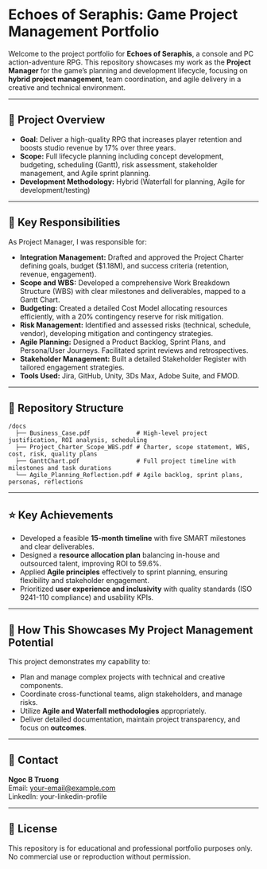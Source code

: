 # Echoes of Seraphis: Game Project Management Portfolio

Welcome to the project portfolio for **Echoes of Seraphis**, a console and PC action-adventure RPG. This repository showcases my work as the **Project Manager** for the game’s planning and development lifecycle, focusing on **hybrid project management**, team coordination, and agile delivery in a creative and technical environment.

---

## 🎯 Project Overview

- **Goal:** Deliver a high-quality RPG that increases player retention and boosts studio revenue by 17% over three years.
- **Scope:** Full lifecycle planning including concept development, budgeting, scheduling (Gantt), risk assessment, stakeholder management, and Agile sprint planning.
- **Development Methodology:** Hybrid (Waterfall for planning, Agile for development/testing)

---

## 💼 Key Responsibilities

As Project Manager, I was responsible for:

- **Integration Management:** Drafted and approved the Project Charter defining goals, budget ($1.18M), and success criteria (retention, revenue, engagement).
- **Scope and WBS:** Developed a comprehensive Work Breakdown Structure (WBS) with clear milestones and deliverables, mapped to a Gantt Chart.
- **Budgeting:** Created a detailed Cost Model allocating resources efficiently, with a 20% contingency reserve for risk mitigation.
- **Risk Management:** Identified and assessed risks (technical, schedule, vendor), developing mitigation and contingency strategies.
- **Agile Planning:** Designed a Product Backlog, Sprint Plans, and Persona/User Journeys. Facilitated sprint reviews and retrospectives.
- **Stakeholder Management:** Built a detailed Stakeholder Register with tailored engagement strategies.
- **Tools Used:** Jira, GitHub, Unity, 3Ds Max, Adobe Suite, and FMOD.

---

## 📂 Repository Structure

```
/docs
  ├── Business_Case.pdf             # High-level project justification, ROI analysis, scheduling
  ├── Project_Charter_Scope_WBS.pdf # Charter, scope statement, WBS, cost, risk, quality plans
  ├── GanttChart.pdf                # Full project timeline with milestones and task durations
  └── Agile_Planning_Reflection.pdf # Agile backlog, sprint plans, personas, reflections
```

---

## ⭐ Key Achievements

- Developed a feasible **15-month timeline** with five SMART milestones and clear deliverables.
- Designed a **resource allocation plan** balancing in-house and outsourced talent, improving ROI to 59.6%.
- Applied **Agile principles** effectively to sprint planning, ensuring flexibility and stakeholder engagement.
- Prioritized **user experience and inclusivity** with quality standards (ISO 9241-110 compliance) and usability KPIs.

---

## 🔗 How This Showcases My Project Management Potential

This project demonstrates my capability to:

- Plan and manage complex projects with technical and creative components.
- Coordinate cross-functional teams, align stakeholders, and manage risks.
- Utilize **Agile and Waterfall methodologies** appropriately.
- Deliver detailed documentation, maintain project transparency, and focus on **outcomes**.

---

## 📢 Contact

**Ngoc B Truong**  
Email: your-email@example.com  
LinkedIn: your-linkedin-profile

---

## 📌 License

This repository is for educational and professional portfolio purposes only. No commercial use or reproduction without permission.
